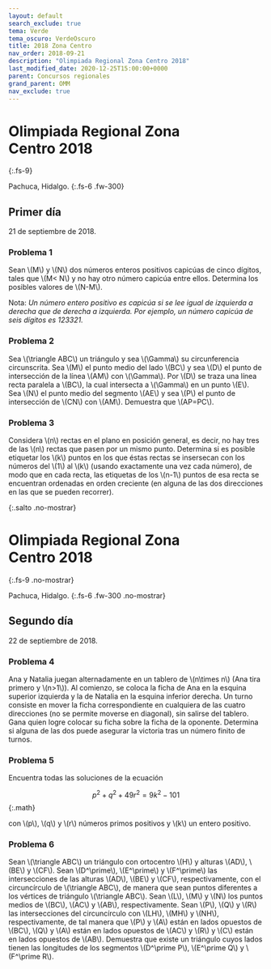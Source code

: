```yaml
---
layout: default
search_exclude: true
tema: Verde
tema_oscuro: VerdeOscuro
title: 2018 Zona Centro
nav_order: 2018-09-21
description: "Olimpiada Regional Zona Centro 2018"
last_modified_date: 2020-12-25T15:00:00+0000
parent: Concursos regionales
grand_parent: OMM
nav_exclude: true
---
```


<!--Recuperado de https://www.facebook.com/OlimpiadaMatematicas/photos/a.474022438331/10151460378448332 -->

# Olimpiada Regional Zona Centro&nbsp;<span class="deg-sitio deg-sitio-texto">2018</span>
{:.fs-9}

Pachuca, Hidalgo.
{:.fs-6 .fw-300}

## <span class="deg-sitio deg-sitio-texto">Primer día</span>
21 de septiembre de 2018.

### Problema&nbsp;<span class="deg-sitio deg-sitio-texto">1</span>

Sean \\(M\\) y \\(N\\) dos números enteros positivos capicúas de cinco dígitos, tales que \\(M< N\\) y no hay otro número capicúa entre ellos. Determina los posibles valores de \\(N-M\\).

Nota: *Un número entero positivo es capicúa si se lee igual de izquierda a derecha que de derecha a izquierda. Por ejemplo, un número capicúa de seis dígitos es 123321.*

### Problema&nbsp;<span class="deg-sitio deg-sitio-texto">2</span>

Sea \\(\triangle ABC\\) un triángulo y sea \\(\Gamma\\) su circunferencia circunscrita. Sea \\(M\\) el punto medio del lado \\(BC\\) y sea \\(D\\) el punto de intersección de la línea \\(AM\\) con \\(\Gamma\\). Por \\(D\\) se traza una línea recta paralela a \\(BC\\), la cual intersecta a \\(\Gamma\\) en un punto \\(E\\). Sea \\(N\\) el punto medio del segmento \\(AE\\) y sea \\(P\\) el punto de intersección de \\(CN\\) con \\(AM\\). Demuestra que \\(AP=PC\\).

### Problema&nbsp;<span class="deg-sitio deg-sitio-texto">3</span>

Considera \\(n\\) rectas en el plano en posición general, es decir, no hay tres de las \\(n\\) rectas que pasen por un mismo punto. Determina si es posible etiquetar los \\(k\\) puntos en los que éstas rectas se insersecan con los números del \\(1\\) al \\(k\\) (usando exactamente una vez cada número), de modo que en cada recta, las etiquetas de los \\(n-1\\) puntos de esa recta se encuentran ordenadas en orden creciente (en alguna de las dos direcciones en las que se pueden recorrer).


<div></div>
{:.salto .no-mostrar}

# Olimpiada Regional Zona Centro&nbsp;<span class="deg-sitio deg-sitio-texto">2018</span>
{:.fs-9 .no-mostrar}

Pachuca, Hidalgo.
{:.fs-6 .fw-300 .no-mostrar}

## <span class="deg-sitio deg-sitio-texto">Segundo día</span>
22 de septiembre de 2018.

### Problema&nbsp;<span class="deg-sitio deg-sitio-texto">4</span>

Ana y Natalia juegan alternadamente en un tablero de \\(n\times n\\) (Ana tira primero y \\(n>1\\)). Al comienzo, se coloca la ficha de Ana en la esquina superior izquierda y la de Natalia en la esquina inferior derecha. Un turno consiste en mover la ficha correspondiente en cualquiera de las cuatro direcciones (no se permite moverse en diagonal), sin salirse del tablero. Gana quien logre colocar su ficha sobre la ficha de la oponente. Determina si alguna de las dos puede asegurar la victoria tras un número finito de turnos.

### Problema&nbsp;<span class="deg-sitio deg-sitio-texto">5</span>

Encuentra todas las soluciones de la ecuación

$$
p^2+q^2+49r^2=9k^2-101
$$
{:.math}

con \\(p\\), \\(q\\) y \\(r\\) números primos positivos y \\(k\\) un entero positivo.

### Problema&nbsp;<span class="deg-sitio deg-sitio-texto">6</span>

Sean \\(\triangle ABC\\) un triángulo con ortocentro \\(H\\) y alturas \\(AD\\), \\(BE\\) y \\(CF\\). Sean \\(D^\prime\\), \\(E^\prime\\) y \\(F^\prime\\) las intersecciones de las alturas \\(AD\\), \\(BE\\) y \\(CF\\), respectivamente, con el circuncírculo de \\(\triangle ABC\\), de manera que sean puntos diferentes a los vértices de triángulo \\(\triangle ABC\\). Sean \\(L\\), \\(M\\) y \\(N\\) los puntos medios de \\(BC\\), \\(AC\\) y \\(AB\\), respectivamente. Sean \\(P\\), \\(Q\\) y \\(R\\) las intersecciones del circuncírculo con \\(LH\\), \\(MH\\) y \\(NH\\), respectivamente, de tal manera que \\(P\\) y \\(A\\) están en lados opuestos de \\(BC\\), \\(Q\\) y \\(A\\) están en lados opuestos de \\(AC\\) y \\(R\\) y \\(C\\) están en lados opuestos de \\(AB\\). Demuestra que existe un triángulo cuyos lados tienen las longitudes de los segmentos \\(D^\prime P\\), \\(E^\prime Q\\) y \\(F^\prime R\\).
